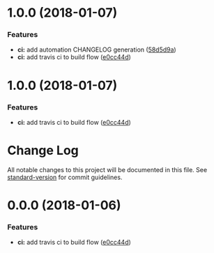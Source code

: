 <a name="1.0.0"></a>
# 1.0.0 (2018-01-07)


### Features

* **ci:** add automation CHANGELOG generation ([58d5d9a](https://github.com/somallg/hacker-rank/commit/58d5d9a))
* **ci:** add travis ci to build flow ([e0cc44d](https://github.com/somallg/hacker-rank/commit/e0cc44d))

<a name="1.0.0"></a>
# 1.0.0 (2018-01-07)


### Features

* **ci:** add travis ci to build flow ([e0cc44d](https://github.com/somallg/hacker-rank/commit/e0cc44d))

# Change Log

All notable changes to this project will be documented in this file. See [standard-version](https://github.com/conventional-changelog/standard-version) for commit guidelines.

<a name="0.0.0"></a>
# 0.0.0 (2018-01-06)


### Features

* **ci:** add travis ci to build flow ([e0cc44d](https://github.com/somallg/hacker-rank/commit/e0cc44d))

